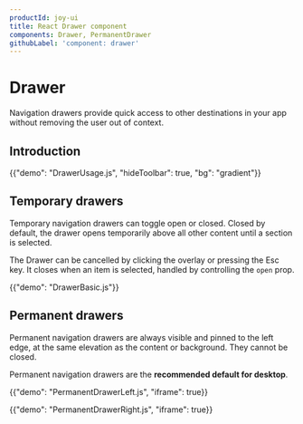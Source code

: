 ```yaml
---
productId: joy-ui
title: React Drawer component
components: Drawer, PermanentDrawer
githubLabel: 'component: drawer'
---
```


# Drawer

<p class="description">Navigation drawers provide quick access to other destinations in your app without removing the user out of context.</p>

## Introduction

{{"demo": "DrawerUsage.js", "hideToolbar": true, "bg": "gradient"}}

## Temporary drawers

Temporary navigation drawers can toggle open or closed. Closed by default, the drawer opens temporarily above all other content until a section is selected.

The Drawer can be cancelled by clicking the overlay or pressing the Esc key.
It closes when an item is selected, handled by controlling the `open` prop.

{{"demo": "DrawerBasic.js"}}

## Permanent drawers

Permanent navigation drawers are always visible and pinned to the left edge, at the same elevation as the content or background. They cannot be closed.

Permanent navigation drawers are the **recommended default for desktop**.

{{"demo": "PermanentDrawerLeft.js", "iframe": true}}

{{"demo": "PermanentDrawerRight.js", "iframe": true}}
